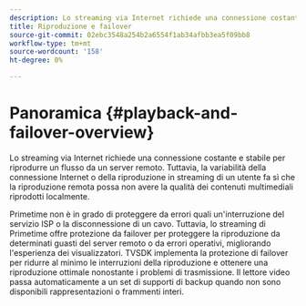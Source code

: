 ```yaml
---
description: Lo streaming via Internet richiede una connessione costante e stabile per riprodurre un flusso da un server remoto. Tuttavia, la variabilità della connessione Internet o della riproduzione in streaming di un utente fa sì che la riproduzione remota possa non avere la qualità dei contenuti multimediali riprodotti localmente.
title: Riproduzione e failover
source-git-commit: 02ebc3548a254b2a6554f1ab34afbb3ea5f09bb8
workflow-type: tm+mt
source-wordcount: '158'
ht-degree: 0%

---
```


# Panoramica {#playback-and-failover-overview}

Lo streaming via Internet richiede una connessione costante e stabile per riprodurre un flusso da un server remoto. Tuttavia, la variabilità della connessione Internet o della riproduzione in streaming di un utente fa sì che la riproduzione remota possa non avere la qualità dei contenuti multimediali riprodotti localmente.

Primetime non è in grado di proteggere da errori quali un&#39;interruzione del servizio ISP o la disconnessione di un cavo. Tuttavia, lo streaming di Primetime offre protezione da failover per proteggere la riproduzione da determinati guasti del server remoto o da errori operativi, migliorando l&#39;esperienza dei visualizzatori. TVSDK implementa la protezione di failover per ridurre al minimo le interruzioni della riproduzione e ottenere una riproduzione ottimale nonostante i problemi di trasmissione. Il lettore video passa automaticamente a un set di supporti di backup quando non sono disponibili rappresentazioni o frammenti interi.
